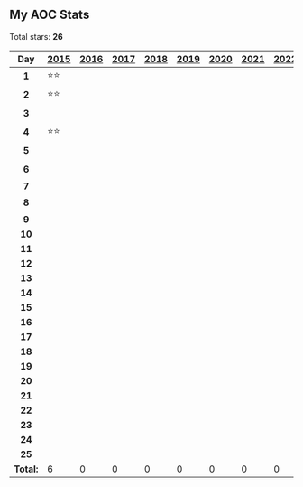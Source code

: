 ## My AOC Stats

Total stars: **26**

|    Day     | [2015][link-2015] | [2016][link-2016] | [2017][link-2017] | [2018][link-2018] | [2019][link-2019] | [2020][link-2020] | [2021][link-2021] | [2022][link-2022] | [2023][link-2023] | [2024][link-2024] |
| :--------: | :---------------- | :---------------- | :---------------- | :---------------- | :---------------- | :---------------- | :---------------- | :---------------- | :---------------- | :---------------- |
|   **1**    | ⭐⭐              |                   |                   |                   |                   |                   |                   |                   | ⭐⭐              | ⭐⭐              |
|   **2**    | ⭐⭐              |                   |                   |                   |                   |                   |                   |                   | ⭐⭐              | ⭐⭐              |
|   **3**    |                   |                   |                   |                   |                   |                   |                   |                   | ⭐⭐              | ⭐⭐              |
|   **4**    | ⭐⭐              |                   |                   |                   |                   |                   |                   |                   | ⭐⭐              | ⭐⭐              |
|   **5**    |                   |                   |                   |                   |                   |                   |                   |                   | ⭐                |                   |
|   **6**    |                   |                   |                   |                   |                   |                   |                   |                   | ⭐⭐              |                   |
|   **7**    |                   |                   |                   |                   |                   |                   |                   |                   |                   |                   |
|   **8**    |                   |                   |                   |                   |                   |                   |                   |                   | ⭐                |                   |
|   **9**    |                   |                   |                   |                   |                   |                   |                   |                   |                   |                   |
|   **10**   |                   |                   |                   |                   |                   |                   |                   |                   |                   |                   |
|   **11**   |                   |                   |                   |                   |                   |                   |                   |                   |                   |                   |
|   **12**   |                   |                   |                   |                   |                   |                   |                   |                   |                   |                   |
|   **13**   |                   |                   |                   |                   |                   |                   |                   |                   |                   |                   |
|   **14**   |                   |                   |                   |                   |                   |                   |                   |                   |                   |                   |
|   **15**   |                   |                   |                   |                   |                   |                   |                   |                   |                   |                   |
|   **16**   |                   |                   |                   |                   |                   |                   |                   |                   |                   |                   |
|   **17**   |                   |                   |                   |                   |                   |                   |                   |                   |                   |                   |
|   **18**   |                   |                   |                   |                   |                   |                   |                   |                   |                   |                   |
|   **19**   |                   |                   |                   |                   |                   |                   |                   |                   |                   |                   |
|   **20**   |                   |                   |                   |                   |                   |                   |                   |                   |                   |                   |
|   **21**   |                   |                   |                   |                   |                   |                   |                   |                   |                   |                   |
|   **22**   |                   |                   |                   |                   |                   |                   |                   |                   |                   |                   |
|   **23**   |                   |                   |                   |                   |                   |                   |                   |                   |                   |                   |
|   **24**   |                   |                   |                   |                   |                   |                   |                   |                   |                   |                   |
|   **25**   |                   |                   |                   |                   |                   |                   |                   |                   |                   |                   |
| **Total:** | 6                 | 0                 | 0                 | 0                 | 0                 | 0                 | 0                 | 0                 | 12                | 8                 |

[link-2015]: https://github.com/ShubhamVerma1811/advent-of-code/tree/main/src/2015
[link-2016]: https://github.com/ShubhamVerma1811/advent-of-code/tree/main/src/2016
[link-2017]: https://github.com/ShubhamVerma1811/advent-of-code/tree/main/src/2017
[link-2018]: https://github.com/ShubhamVerma1811/advent-of-code/tree/main/src/2018
[link-2019]: https://github.com/ShubhamVerma1811/advent-of-code/tree/main/src/2019
[link-2020]: https://github.com/ShubhamVerma1811/advent-of-code/tree/main/src/2020
[link-2021]: https://github.com/ShubhamVerma1811/advent-of-code/tree/main/src/2021
[link-2022]: https://github.com/ShubhamVerma1811/advent-of-code/tree/main/src/2022
[link-2023]: https://github.com/ShubhamVerma1811/advent-of-code/tree/main/src/2023
[link-2024]: https://github.com/ShubhamVerma1811/advent-of-code/tree/main/src/2024
